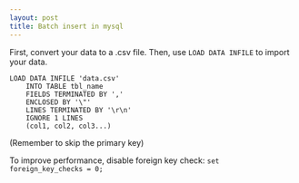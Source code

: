```yaml
---
layout: post
title: Batch insert in mysql
---
```


First, convert your data to a .csv file.
Then, use `LOAD DATA INFILE` to import your data.

```
LOAD DATA INFILE 'data.csv'
    INTO TABLE tbl_name
    FIELDS TERMINATED BY ','
    ENCLOSED BY '\"'
    LINES TERMINATED BY '\r\n'
    IGNORE 1 LINES
    (col1, col2, col3...)
```
(Remember to skip the primary key)

To improve performance, disable foreign key check: `set foreign_key_checks = 0;`
